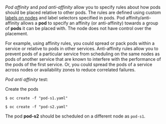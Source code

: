 *Pod affinity* and *pod anti-affinity* allow you to specify rules about how pods should be placed relative to other pods. The rules are defined using custom [labels on nodes](https://docs.openshift.com/container-platform/3.11/architecture/core_concepts/pods_and_services.html#labels) and label selectors specified in pods. Pod affinity/anti-affinity allows a **pod** to specify an affinity (or anti-affinity) towards a group of **pods** it can be placed with. The node does not have control over the placement.

For example, using affinity rules, you could spread or pack pods within a service or relative to pods in other services. Anti-affinity rules allow you to prevent pods of a particular service from scheduling on the same nodes as pods of another service that are known to interfere with the performance of the pods of the first service. Or, you could spread the pods of a service across nodes or availability zones to reduce correlated failures. 

*Pod anti affinity*  test:

Create the pods

```
$ oc create -f "pod-s1.yaml"
```

```
$ oc create -f "pod-s2.yaml"
```



The pod **pod-s2** should be scheduled on a different node as `pod-s1`.
